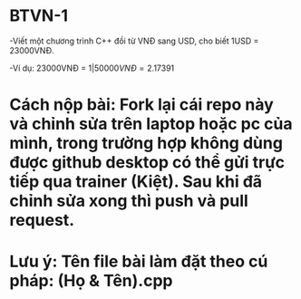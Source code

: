 # BTVN-1
-Viết một chương trình C++ đồi từ VNĐ sang USD, cho biết 1USD = 23000VNĐ.

-Ví dụ: 23000VNĐ = 1$|
        50000VNĐ = 2.17391$
        
# Cách nộp bài: Fork lại cái repo này và chỉnh sửa trên laptop hoặc pc của mình, trong trường hợp không dùng được github desktop có thể gửi trực tiếp qua trainer (Kiệt). Sau khi đã chỉnh sửa xong thì push và pull request. 
# Lưu ý: Tên file bài làm đặt theo cú pháp: (Họ & Tên).cpp
